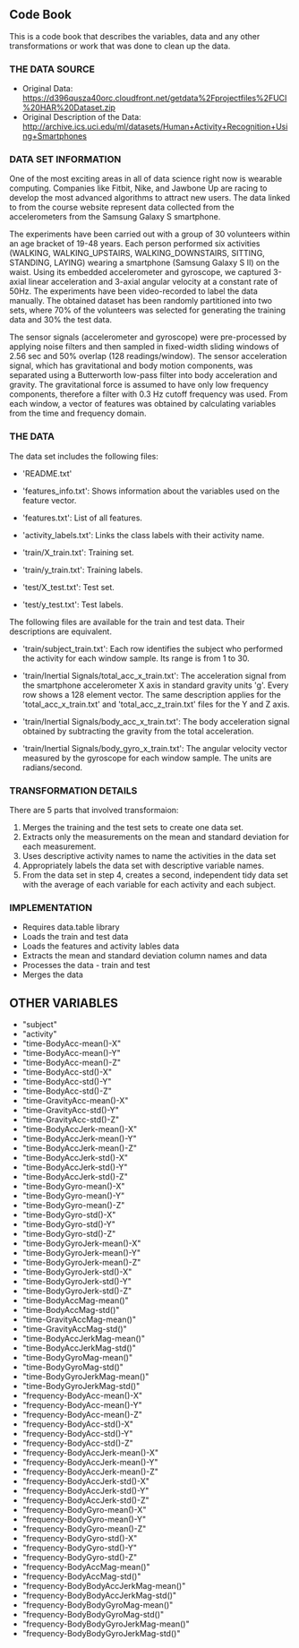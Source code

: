 ## Code Book
This is a code book that describes the variables, data and any other transformations or work that was done to clean up the data.

### THE DATA SOURCE
* Original Data: https://d396qusza40orc.cloudfront.net/getdata%2Fprojectfiles%2FUCI%20HAR%20Dataset.zip
* Original Description of the Data: http://archive.ics.uci.edu/ml/datasets/Human+Activity+Recognition+Using+Smartphones

### DATA SET INFORMATION 
One of the most exciting areas in all of data science right now is wearable computing. Companies like Fitbit, Nike, and Jawbone Up are racing to develop the most advanced algorithms to attract new users. The data linked to from the course website represent data collected from the accelerometers from the Samsung Galaxy S smartphone.

The experiments have been carried out with a group of 30 volunteers within an age bracket of 19-48 years. Each person performed six activities (WALKING, WALKING_UPSTAIRS, WALKING_DOWNSTAIRS, SITTING, STANDING, LAYING) wearing a smartphone (Samsung Galaxy S II) on the waist. Using its embedded accelerometer and gyroscope, we captured 3-axial linear acceleration and 3-axial angular velocity at a constant rate of 50Hz. The experiments have been video-recorded to label the data manually. The obtained dataset has been randomly partitioned into two sets, where 70% of the volunteers was selected for generating the training data and 30% the test data. 

The sensor signals (accelerometer and gyroscope) were pre-processed by applying noise filters and then sampled in fixed-width sliding windows of 2.56 sec and 50% overlap (128 readings/window). The sensor acceleration signal, which has gravitational and body motion components, was separated using a Butterworth low-pass filter into body acceleration and gravity. The gravitational force is assumed to have only low frequency components, therefore a filter with 0.3 Hz cutoff frequency was used. From each window, a vector of features was obtained by calculating variables from the time and frequency domain.

### THE DATA
The data set includes the following files:
* 'README.txt'

* 'features_info.txt': Shows information about the variables used on the feature vector.

* 'features.txt': List of all features.

* 'activity_labels.txt': Links the class labels with their activity name.

* 'train/X_train.txt': Training set.

* 'train/y_train.txt': Training labels.

* 'test/X_test.txt': Test set.

* 'test/y_test.txt': Test labels.

The following files are available for the train and test data. Their descriptions are equivalent.

* 'train/subject_train.txt': Each row identifies the subject who performed the activity for each window sample. Its range is from 1 to 30.

* 'train/Inertial Signals/total_acc_x_train.txt': The acceleration signal from the smartphone accelerometer X axis in standard gravity units 'g'. Every row shows a 128 element vector. The same description applies for the 'total_acc_x_train.txt' and 'total_acc_z_train.txt' files for the Y and Z axis.

* 'train/Inertial Signals/body_acc_x_train.txt': The body acceleration signal obtained by subtracting the gravity from the total acceleration.

* 'train/Inertial Signals/body_gyro_x_train.txt': The angular velocity vector measured by the gyroscope for each window sample. The units are radians/second.

### TRANSFORMATION DETAILS
There are 5 parts that involved transformaion:

1. Merges the training and the test sets to create one data set.
2. Extracts only the measurements on the mean and standard deviation for each measurement.
3. Uses descriptive activity names to name the activities in the data set
4. Appropriately labels the data set with descriptive variable names.
5. From the data set in step 4, creates a second, independent tidy data set with the average of each variable for each activity and each subject.

### IMPLEMENTATION
* Requires data.table library
* Loads the train and test data
* Loads the features and activity lables data
* Extracts the mean and standard deviation column names and data
* Processes the data - train and test
* Merges the data

## OTHER VARIABLES

* "subject"                             
* "activity"                             
* "time-BodyAcc-mean()-X"               
* "time-BodyAcc-mean()-Y"               
* "time-BodyAcc-mean()-Z"               
* "time-BodyAcc-std()-X"                
* "time-BodyAcc-std()-Y"                 
* "time-BodyAcc-std()-Z"                 
* "time-GravityAcc-mean()-X"            
* "time-GravityAcc-std()-Y"              
* "time-GravityAcc-std()-Z"              
* "time-BodyAccJerk-mean()-X"           
* "time-BodyAccJerk-mean()-Y"           
* "time-BodyAccJerk-mean()-Z"            
* "time-BodyAccJerk-std()-X"            
* "time-BodyAccJerk-std()-Y"             
* "time-BodyAccJerk-std()-Z"            
* "time-BodyGyro-mean()-X"              
* "time-BodyGyro-mean()-Y"              
* "time-BodyGyro-mean()-Z"               
* "time-BodyGyro-std()-X"               
* "time-BodyGyro-std()-Y"               
* "time-BodyGyro-std()-Z"                
* "time-BodyGyroJerk-mean()-X"          
* "time-BodyGyroJerk-mean()-Y"           
* "time-BodyGyroJerk-mean()-Z"           
* "time-BodyGyroJerk-std()-X"           
* "time-BodyGyroJerk-std()-Y"            
* "time-BodyGyroJerk-std()-Z"           
* "time-BodyAccMag-mean()"              
* "time-BodyAccMag-std()"                
* "time-GravityAccMag-mean()"            
* "time-GravityAccMag-std()"            
* "time-BodyAccJerkMag-mean()"          
* "time-BodyAccJerkMag-std()"            
* "time-BodyGyroMag-mean()"             
* "time-BodyGyroMag-std()"              
* "time-BodyGyroJerkMag-mean()"         
* "time-BodyGyroJerkMag-std()"          
* "frequency-BodyAcc-mean()-X"          
* "frequency-BodyAcc-mean()-Y"           
* "frequency-BodyAcc-mean()-Z"          
* "frequency-BodyAcc-std()-X"            
* "frequency-BodyAcc-std()-Y"            
* "frequency-BodyAcc-std()-Z"           
* "frequency-BodyAccJerk-mean()-X"      
* "frequency-BodyAccJerk-mean()-Y"      
* "frequency-BodyAccJerk-mean()-Z"      
* "frequency-BodyAccJerk-std()-X"       
* "frequency-BodyAccJerk-std()-Y"        
* "frequency-BodyAccJerk-std()-Z"       
* "frequency-BodyGyro-mean()-X"          
* "frequency-BodyGyro-mean()-Y"          
* "frequency-BodyGyro-mean()-Z"         
* "frequency-BodyGyro-std()-X"           
* "frequency-BodyGyro-std()-Y"          
* "frequency-BodyGyro-std()-Z"          
* "frequency-BodyAccMag-mean()"          
* "frequency-BodyAccMag-std()"          
* "frequency-BodyBodyAccJerkMag-mean()" 
* "frequency-BodyBodyAccJerkMag-std()"   
* "frequency-BodyBodyGyroMag-mean()"     
* "frequency-BodyBodyGyroMag-std()"     
* "frequency-BodyBodyGyroJerkMag-mean()" 
* "frequency-BodyBodyGyroJerkMag-std()" 

